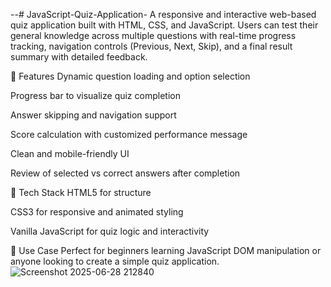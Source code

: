 --# JavaScript-Quiz-Application-
A responsive and interactive web-based quiz application built with HTML, CSS, and JavaScript. Users can test their general knowledge across multiple questions with real-time progress tracking, navigation controls (Previous, Next, Skip), and a final result summary with detailed feedback.

🚀 Features
Dynamic question loading and option selection

Progress bar to visualize quiz completion

Answer skipping and navigation support

Score calculation with customized performance message

Clean and mobile-friendly UI

Review of selected vs correct answers after completion

📁 Tech Stack
HTML5 for structure

CSS3 for responsive and animated styling

Vanilla JavaScript for quiz logic and interactivity

🎯 Use Case
Perfect for beginners learning JavaScript DOM manipulation or anyone looking to create a simple quiz application.
![Screenshot 2025-06-28 212840](https://github.com/user-attachments/assets/d823947b-15f3-4cac-91bd-f1fa728bfd3d)
